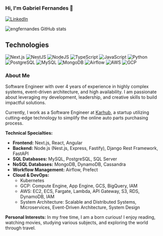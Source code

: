 ### Hi, I'm Gabriel Fernandes 👋

[![LinkedIn](https://img.shields.io/badge/LinkedIn-0077B5?style=for-the-badge&logo=linkedin&logoColor=white)](https://www.linkedin.com/in/engfernandes/)

![engfernandes GitHub stats](https://github-readme-stats.vercel.app/api?username=engfernandes&show_icons=true&theme=dracula)

## Technologies
<div>
  <img alt="Next.js" src="https://img.shields.io/badge/Next.js-000000?style=for-the-badge&logo=nextdotjs&logoColor=white"/>
  <img alt="NestJS" src="https://img.shields.io/badge/NestJS-E0234E?style=for-the-badge&logo=nestjs&logoColor=white"/>
  <img alt="NodeJS" src="https://img.shields.io/badge/Node.js-43853D?style=for-the-badge&logo=node.js&logoColor=white"/>
  <img alt="TypeScript" src="https://img.shields.io/badge/TypeScript-007ACC?style=for-the-badge&logo=typescript&logoColor=white"/>
  <img alt="JavaScript" src="https://img.shields.io/badge/JavaScript-F7DF1E?style=for-the-badge&logo=javascript&logoColor=black"/>
  <img alt="Python" src="https://img.shields.io/badge/Python-3776AB?style=for-the-badge&logo=python&logoColor=white"/>
  <img alt="PostgreSQL" src="https://img.shields.io/badge/PostgreSQL-4169E1?style=for-the-badge&logo=postgresql&logoColor=white"/>
  <img alt="MySQL" src="https://img.shields.io/badge/MySQL-4479A1?style=for-the-badge&logo=mysql&logoColor=white"/>
  <img alt="MongoDB" src="https://img.shields.io/badge/MongoDB-47A248?style=for-the-badge&logo=mongodb&logoColor=white"/>
  <img alt="Airflow" src="https://img.shields.io/badge/Airflow-017CEE?style=for-the-badge&logo=apacheairflow&logoColor=white"/>
  <img alt="AWS" src="https://img.shields.io/badge/AWS-232F3E?style=for-the-badge&logo=amazonaws&logoColor=white"/>
  <img alt="GCP" src="https://img.shields.io/badge/GCP-4285F4?style=for-the-badge&logo=googlecloud&logoColor=white"/>
</div>

### About Me


Software Engineer with over 4 years of experience in highly complex systems, event-driven architecture, and high availability. I am passionate about leveraging my development, leadership, and creative skills to build impactful solutions.

Currently, I work as a Software Engineer at [Karhub](https://github.com/karhub-br), a startup utilizing cutting-edge technology to simplify the online auto parts purchasing process.

<strong>Technical Specialties:</strong>
- <strong>Frontend:</strong> Next.js, React, Angular
- <strong>Backend:</strong> Node.js (Nest.js, Express, Fastify), Django Rest Framework, FastAPI
- <strong>SQL Databases:</strong> MySQL, PostgreSQL, SQL Server
- <strong>NoSQL Databases:</strong> MongoDB, DynamoDB, Cassandra
- <strong>Workflow Management:</strong> Airflow, Prefect
- <strong>Cloud & DevOps:</strong>
    - Kubernetes
    - GCP: Compute Engine, App Engine, GCS, BigQuery, IAM
    - AWS: EC2, ECS, Fargate, Lambda, API Gateway, S3, RDS, DynamoDB, IAM
    - System Architecture: Scalable and Distributed Systems, Microservices, Event-Driven Architecture, System Design

<strong>Personal Interests:</strong>
In my free time, I am a born curious! I enjoy reading, watching movies, studying various subjects, and exploring the world through travel.
